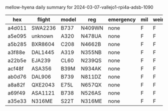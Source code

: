 mellow-hyena daily summary for 2024-03-07-vallejo1-rpi4a-adsb-1090

|hex|flight|model|reg|emergency|mil|weirdo|
|--|--|--|--|--|--|--|
|a4d011|SWA2236|B737|N409WN|none|F|F|
|a5e095|unknown|A320|N478UA|none|F|F|
|a5b285|BXR8604|C208|N4662B|none|F|F|
|a3f88e|DAL1445|A319|N355NB|none|F|F|
|a22b5e|EJA239|CL60|N239QS|none|F|F|
|acf48f|ASA356|B39M|N934AK|none|F|F|
|ab0d76|DAL906|B739|N811DZ|none|F|F|
|a8a82f|QXE2043|E75L|N657QX|none|F|F|
|a69f49|ASA1121|B738|N526AS|none|F|F|
|a35e33|N316ME|S22T|N316ME|none|F|F|
